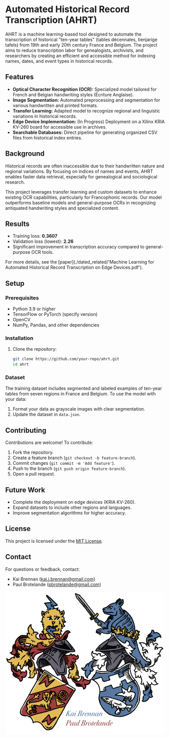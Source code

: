 # Automated Historical Record Transcription (AHRT)

AHRT is a machine learning-based tool designed to automate the transcription of historical "ten-year tables" (tables décennales, tienjarige tafels) from 19th and early 20th century France and Belgium. The project aims to reduce transcription labor for genealogists, archivists, and researchers by creating an efficient and accessible method for indexing names, dates, and event types in historical records.

## Features
- **Optical Character Recognition (OCR):** Specialized model tailored for French and Belgian handwriting styles (Écriture Anglaise).
- **Image Segmentation:** Automated preprocessing and segmentation for various handwritten and printed formats.
- **Transfer Learning:** Adapted model to recognize regional and linguistic variations in historical records.
- **Edge Device Implementation:** (In Progress) Deployment on a Xilinx KRIA KV-260 board for accessible use in archives.
- **Searchable Databases:** Direct pipeline for generating organized CSV files from historical index entries.

## Background
Historical records are often inaccessible due to their handwritten nature and regional variations. By focusing on indices of names and events, AHRT enables faster data retrieval, especially for genealogical and sociological research.

This project leverages transfer learning and custom datasets to enhance existing OCR capabilities, particularly for Francophonic records. Our model outperforms baseline models and general-purpose OCRs in recognizing antiquated handwriting styles and specialized content.

## Results
- Training loss: **0.3607**
- Validation loss (lowest): **2.26**
- Significant improvement in transcription accuracy compared to general-purpose OCR tools.

For more details, see the [paper](./dated_related/'Machine Learning for Automated Historical Record Transcription on Edge Devices.pdf').

## Setup

### Prerequisites
- Python 3.9 or higher
- TensorFlow or PyTorch (specify version)
- OpenCV
- NumPy, Pandas, and other dependencies

### Installation
1. Clone the repository:
   ```bash
   git clone https://github.com/your-repo/ahrt.git
   cd ahrt
   ```

### Dataset
The training dataset includes segmented and labeled examples of ten-year tables from seven regions in France and Belgium. To use the model with your data:
1. Format your data as grayscale images with clear segmentation.
2. Update the dataset in `data.json`.

## Contributing
Contributions are welcome! To contribute:
1. Fork the repository.
2. Create a feature branch (`git checkout -b feature-branch`).
3. Commit changes (`git commit -m 'Add feature'`).
4. Push to the branch (`git push origin feature-branch`).
5. Open a pull request.

## Future Work
- Complete the deployment on edge devices (KRIA KV-260).
- Expand datasets to include other regions and languages.
- Improve segmentation algorithms for higher accuracy.

## License
This project is licensed under the [MIT License](LICENSE).

## Contact
For questions or feedback, contact:
- Kai Brennan (kai.j.brennan@gmail.com)
- Paul Brotelande (pbrotelande@gmail.com)


![My Image](./dated_related/logo.png)
